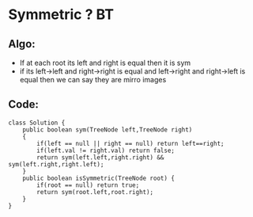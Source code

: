 # Symmetric ? BT
## Algo:
* If at each root its left and right is equal then it is sym
* if its left->left and right->right is equal and left->right and right->left is equal then we can say they are mirro images
## Code:
```
class Solution {
    public boolean sym(TreeNode left,TreeNode right)
    {
        if(left == null || right == null) return left==right;
        if(left.val != right.val) return false;
        return sym(left.left,right.right) && sym(left.right,right.left);
    }
    public boolean isSymmetric(TreeNode root) {
        if(root == null) return true;
        return sym(root.left,root.right);
    }
}
```
